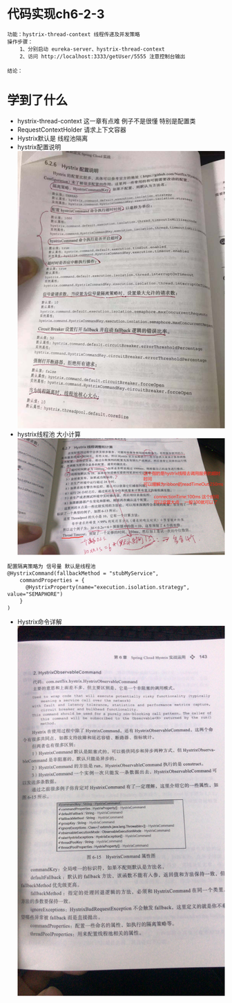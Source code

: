 # 代码实现ch6-2-3

```
功能：hystrix-thread-context 线程传递及并发策略
操作步骤：
    1、分别启动 eureka-server、hystrix-thread-context
    2、访问 http://localhost:3333/getUser/5555 注意控制台输出 
            
结论：
```

# 学到了什么
- hystrix-thread-context 这一章有点难 例子不是很懂 特别是配置类
- RequestContextHolder 请求上下文容器
- Hystrix默认是 线程池隔离
- hystrix配置说明
![image](https://github.com/keepclimbs/springcloud-notes/blob/master/img/623-4.png)
- hystrix线程池 大小计算
![image](https://github.com/keepclimbs/springcloud-notes/blob/master/img/623-5.png)

```
配置隔离策略为 信号量 默认是线程池
@HystrixCommand(fallbackMethod = "stubMyService",
    commandProperties = {
      @HystrixProperty(name="execution.isolation.strategy", value="SEMAPHORE")
    }
)
```    
- Hystrix命令详解
![image](https://github.com/keepclimbs/springcloud-notes/blob/master/img/623-6.png)